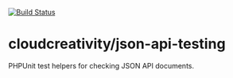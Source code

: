 [![Build Status](https://travis-ci.org/cloudcreativity/json-api-testing.svg?branch=master)](https://travis-ci.org/cloudcreativity/json-api)

# cloudcreativity/json-api-testing

PHPUnit test helpers for checking JSON API documents.
